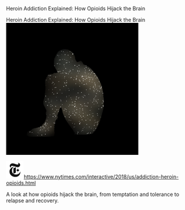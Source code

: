 Heroin Addiction Explained: How Opioids Hijack the Brain

Heroin Addiction Explained: How Opioids Hijack the Brain
![](../_resources/4c434ad7df508b58cdc087ebb06fd1dc.png)

![](../_resources/4bf96cb6a1093748bf5b3c429accb9b4.png)https://www.nytimes.com/interactive/2018/us/addiction-heroin-opioids.html

A look at how opioids hijack the brain, from temptation and tolerance to relapse and recovery.